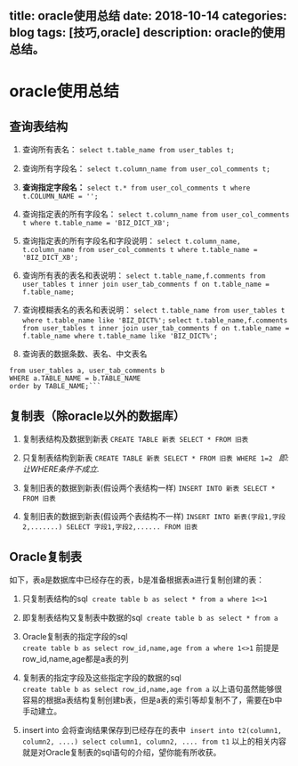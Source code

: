 title: oracle使用总结
date: 2018-10-14
categories: blog
tags: [技巧,oracle]
description: oracle的使用总结。
---

# oracle使用总结

## 查询表结构

1. 查询所有表名：
```select t.table_name from user_tables t;```

2. 查询所有字段名：
```select t.column_name from user_col_comments t;```

3. __查询指定字段名：__
```select t.* from user_col_comments t where t.COLUMN_NAME = '';```

4. 查询指定表的所有字段名：
```select t.column_name from user_col_comments t where t.table_name = 'BIZ_DICT_XB';```

5. 查询指定表的所有字段名和字段说明：
```select t.column_name, t.column_name from user_col_comments t where t.table_name = 'BIZ_DICT_XB';```

6. 查询所有表的表名和表说明：
```select t.table_name,f.comments from user_tables t inner join user_tab_comments f on t.table_name = f.table_name;```

7. 查询模糊表名的表名和表说明：
```select t.table_name from user_tables t where t.table_name like 'BIZ_DICT%';```
```select t.table_name,f.comments from user_tables t inner join user_tab_comments f on t.table_name = f.table_name where t.table_name like 'BIZ_DICT%';```

8. 查询表的数据条数、表名、中文表名
```select a.num_rows, a.TABLE_NAME, b.COMMENTS
from user_tables a, user_tab_comments b
WHERE a.TABLE_NAME = b.TABLE_NAME
order by TABLE_NAME;```
```

## 复制表（除oracle以外的数据库）
1. 复制表结构及数据到新表 
```CREATE TABLE 新表 SELECT * FROM 旧表 ```

2. 只复制表结构到新表 
```CREATE TABLE 新表 SELECT * FROM 旧表 WHERE 1=2 ```
_即:让WHERE条件不成立._ 

3. 复制旧表的数据到新表(假设两个表结构一样) 
```INSERT INTO 新表 SELECT * FROM 旧表 ```

4. 复制旧表的数据到新表(假设两个表结构不一样) 
```INSERT INTO 新表(字段1,字段2,.......) SELECT 字段1,字段2,...... FROM 旧表```

## Oracle复制表
如下，表a是数据库中已经存在的表，b是准备根据表a进行复制创建的表：
1. 只复制表结构的sql 
```create table b as select * from a where 1<>1```

2. 即复制表结构又复制表中数据的sql 
```create table b as select * from a```

3. Oracle复制表的指定字段的sql
```create table b as select row_id,name,age from a where 1<>1```
前提是row_id,name,age都是a表的列

4. 复制表的指定字段及这些指定字段的数据的sql 
```create table b as select row_id,name,age from a```
以上语句虽然能够很容易的根据a表结构复制创建b表，但是a表的索引等却复制不了，需要在b中手动建立。

5. insert into 会将查询结果保存到已经存在的表中 
```insert into t2(column1, column2, ....) select column1, column2, .... from t1```
以上的相关内容就是对Oracle复制表的sql语句的介绍，望你能有所收获。

